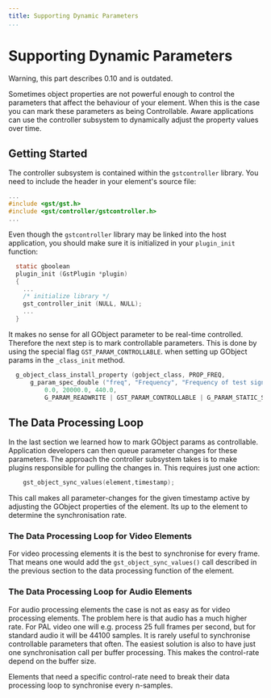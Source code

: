 ```yaml
---
title: Supporting Dynamic Parameters
...
```


# Supporting Dynamic Parameters

Warning, this part describes 0.10 and is outdated.

Sometimes object properties are not powerful enough to control the
parameters that affect the behaviour of your element. When this is the
case you can mark these parameters as being Controllable. Aware
applications can use the controller subsystem to dynamically adjust the
property values over time.

## Getting Started

The controller subsystem is contained within the `gstcontroller`
library. You need to include the header in your element's source file:

``` c
...
#include <gst/gst.h>
#include <gst/controller/gstcontroller.h>
...

```

Even though the `gstcontroller` library may be linked into the host
application, you should make sure it is initialized in your
`plugin_init` function:

``` c
  static gboolean
  plugin_init (GstPlugin *plugin)
  {
    ...
    /* initialize library */
    gst_controller_init (NULL, NULL);
    ...
  }

```

It makes no sense for all GObject parameter to be real-time controlled.
Therefore the next step is to mark controllable parameters. This is done
by using the special flag `GST_PARAM_CONTROLLABLE`. when setting up
GObject params in the `_class_init` method.

``` c
  g_object_class_install_property (gobject_class, PROP_FREQ,
      g_param_spec_double ("freq", "Frequency", "Frequency of test signal",
          0.0, 20000.0, 440.0,
          G_PARAM_READWRITE | GST_PARAM_CONTROLLABLE | G_PARAM_STATIC_STRINGS));

```

## The Data Processing Loop

In the last section we learned how to mark GObject params as
controllable. Application developers can then queue parameter changes
for these parameters. The approach the controller subsystem takes is to
make plugins responsible for pulling the changes in. This requires just
one action:

``` c
    gst_object_sync_values(element,timestamp);

```

This call makes all parameter-changes for the given timestamp active by
adjusting the GObject properties of the element. Its up to the element
to determine the synchronisation rate.

### The Data Processing Loop for Video Elements

For video processing elements it is the best to synchronise for every
frame. That means one would add the `gst_object_sync_values()` call
described in the previous section to the data processing function of the
element.

### The Data Processing Loop for Audio Elements

For audio processing elements the case is not as easy as for video
processing elements. The problem here is that audio has a much higher
rate. For PAL video one will e.g. process 25 full frames per second, but
for standard audio it will be 44100 samples. It is rarely useful to
synchronise controllable parameters that often. The easiest solution is
also to have just one synchronisation call per buffer processing. This
makes the control-rate depend on the buffer size.

Elements that need a specific control-rate need to break their data
processing loop to synchronise every n-samples.
